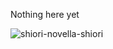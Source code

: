 Nothing here yet

![shiori-novella-shiori](https://github.com/PieIsSpy/PieIsSpy/assets/95068281/0b10b0e5-b5f6-4d34-bc1a-bf98f95ecbcb)

